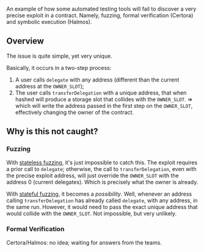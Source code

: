 An example of how some automated testing tools will fail to discover a very precise exploit in a contract. Namely, fuzzing, formal verification (Certora) and symbolic execution (Halmos).

## Overview

The issue is quite simple, yet very unique.

Basically, it occurs in a two-step process:

1. A user calls `delegate` with any address (different than the current address at the `OWNER_SLOT`);
2. The user calls `transferDelegation` with a unique address, that when hashed will produce a storage slot that collides with the `OWNER_SLOT`.
   => which will write the address passed in the first step on the `OWNER_SLOT`, effectively changing the owner of the contract.

## Why is this not caught?

### Fuzzing

With [stateless fuzzing](./test/fuzzing/stateless/), it's just impossible to catch this. The exploit requires a prior call to `delegate`; otherwise, the call to `transferDelegation`, even with the precise exploit address, will just override the `OWNER_SLOT` with the address 0 (current delegates). Which is precisely what the owner is already.

With [stateful fuzzing](./test/fuzzing/stateful/), it becomes a _possibility_. Well, whenever an address calling `transferDelegation` has already called `delegate`, with any address, in the same run. However, it would need to pass the exact unique address that would collide with the `OWNER_SLOT`. Not impossible, but very unlikely.

### Formal Verification

Certora/Halmos: no idea; waiting for answers from the teams.
